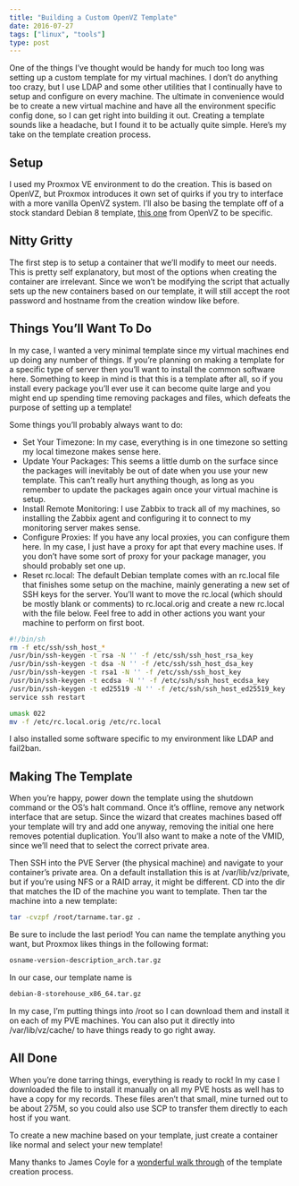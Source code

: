 ```yaml
---
title: "Building a Custom OpenVZ Template"
date: 2016-07-27
tags: ["linux", "tools"]
type: post
---
```


One of the things I’ve thought would be handy for much too long was setting up a
custom template for my virtual machines.  I don’t do anything too crazy, but I
use LDAP and some other utilities that I continually have to setup and configure
on every machine.  The ultimate in convenience would be to create a new virtual
machine and have all the environment specific config done, so I can get right
into building it out.  Creating a template sounds like a headache, but I found
it to be actually quite simple.  Here’s my take on the template creation
process.

## Setup

I used my Proxmox VE environment to do the creation.  This is based on OpenVZ,
but Proxmox introduces it own set of quirks if you try to interface with a more
vanilla OpenVZ system.  I’ll also be basing the template off of a stock standard
Debian 8 template, [this
one](https://wiki.openvz.org/Download/template/precreated) from OpenVZ to be
specific.

## Nitty Gritty

The first step is to setup a container that we’ll modify to meet our needs.
This is pretty self explanatory, but most of the options when creating the
container are irrelevant.  Since we won’t be modifying the script that actually
sets up the new containers based on our template, it will still accept the root
password and hostname from the creation window like before.

## Things You’ll Want To Do

In my case, I wanted a very minimal template since my virtual machines end up
doing any number of things.  If you’re planning on making a template for a
specific type of server then you’ll want to install the common software here.
Something to keep in mind is that this is a template after all, so if you
install every package you’ll ever use it can become quite large and you might
end up spending time removing packages and files, which defeats the purpose of
setting up a template!

Some things you’ll probably always want to do:

* Set Your Timezone: In my case, everything is in one timezone so setting my
  local timezone makes sense here.
* Update Your Packages: This seems a little dumb on the surface since the
  packages will inevitably be out of date when you use your new template.  This
  can’t really hurt anything though, as long as you remember to update the
  packages again once your virtual machine is setup.
* Install Remote Monitoring: I use Zabbix to track all of my machines, so
  installing the Zabbix agent and configuring it to connect to my monitoring
  server makes sense.
* Configure Proxies: If you have any local proxies, you can configure them here.
  In my case, I just have a proxy for apt that every machine uses.  If you don’t
  have some sort of proxy for your package manager, you should probably set one
  up.
* Reset rc.local: The default Debian template comes with an rc.local file that
  finishes some setup on the machine, mainly generating a new set of SSH keys
  for the server.  You’ll want to move the rc.local (which should be mostly
  blank or comments) to rc.local.orig and create a new rc.local with the file
  below.  Feel free to add in other actions you want your machine to perform on
  first boot.

```bash
#!/bin/sh
rm -f etc/ssh/ssh_host_*
/usr/bin/ssh-keygen -t rsa -N '' -f /etc/ssh/ssh_host_rsa_key
/usr/bin/ssh-keygen -t dsa -N '' -f /etc/ssh/ssh_host_dsa_key
/usr/bin/ssh-keygen -t rsa1 -N '' -f /etc/ssh/ssh_host_key
/usr/bin/ssh-keygen -t ecdsa -N '' -f /etc/ssh/ssh_host_ecdsa_key
/usr/bin/ssh-keygen -t ed25519 -N '' -f /etc/ssh/ssh_host_ed25519_key
service ssh restart

umask 022
mv -f /etc/rc.local.orig /etc/rc.local
```

I also installed some software specific to my environment like LDAP and
fail2ban.

## Making The Template

When you’re happy, power down the template using the shutdown command or the
OS’s halt command.  Once it’s offline, remove any network interface that are
setup.  Since the wizard that creates machines based off your template will try
and add one anyway, removing the initial one here removes potential duplication.
You’ll also want to make a note of the VMID, since we’ll need that to select the
correct private area.

Then SSH into the PVE Server (the physical machine) and navigate to your
container’s private area.  On a default installation this is at
/var/lib/vz/private, but if you’re using NFS or a RAID array, it might be
different.  CD into the dir that matches the ID of the machine you want to
template. Then tar the machine into a new template:

```bash
tar -cvzpf /root/tarname.tar.gz .
```

Be sure to include the last period!  You can name the template anything you
want, but Proxmox likes things in the following format:

```bash
osname-version-description_arch.tar.gz
```

In our case, our template name is

```bash
debian-8-storehouse_x86_64.tar.gz
```

In my case, I’m putting things into /root so I can download them and install it
on each of my PVE machines.  You can also put it directly into
/var/lib/vz/cache/ to have things ready to go right away.

## All Done

When you’re done tarring things, everything is ready to rock!  In my case I
downloaded the file to install it manually on all my PVE hosts as well has to
have a copy for my records.  These files aren’t that small, mine turned out to
be about 275M, so you could also use SCP to transfer them directly to each host
if you want.

To create a new machine based on your template, just create a container like
normal and select your new template!

Many thanks to James Coyle for a [wonderful walk
through](https://www.jamescoyle.net/how-to/293-how-to-make-a-new-openvz-template-from-an-existing-template-for-proxmox)
of the template creation process.
